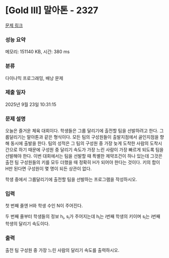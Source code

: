 # [Gold III] 말아톤 - 2327 

[문제 링크](https://www.acmicpc.net/problem/2327) 

### 성능 요약

메모리: 151140 KB, 시간: 380 ms

### 분류

다이나믹 프로그래밍, 배낭 문제

### 제출 일자

2025년 9월 23일 10:31:15

### 문제 설명

<p>오늘은 즐거운 체육 대회이다. 학생들은 그룹 달리기에 출전할 팀을 선발하려고 한다. 그룹달리기는 말아톤과 같은 형식이다. 모든 팀의 구성원들이 출발지점에서 골인지점을 향해 동시에 출발을 한다. 팀의 성적은 그 팀의 구성원 중 가장 늦게 도착한 사람의 도착시간으로 하기 때문에 구성원 중 달리기 속도가 가장 느린 사람이 가장 빠르게 되도록 팀을 선발해야 한다. 이번 대회에서는 팀을 선발할 때 특별한 제약조건이 하나 있는데 그것은 출전 팀 구성원들의 키를 모두 더했을 때 정확히 H가 되어야 한다는 것이다. 키의 합이 H만 된다면 구성원이 몇 명이 되든 상관이 없다.</p>

<p>학생 중에서 그룹달리기에 출전할 팀을 선발하는 프로그램을 작성하시오.</p>

### 입력 

 <p>첫 번째 줄엔 H와 학생 수인 N이 주어진다.</p>

<p>두 번째 줄부터 학생들의 정보 h<sub>i</sub>, s<sub>i</sub>가 주어지는데 h<sub>i</sub>는 i번째 학생의 키이며 s<sub>i</sub>는 i번째 학생의 달리기 속도이다.</p>

### 출력 

 <p>출전 팀 구성원 중 가장 느린 사람의 달리기 속도를 출력하시오.</p>

